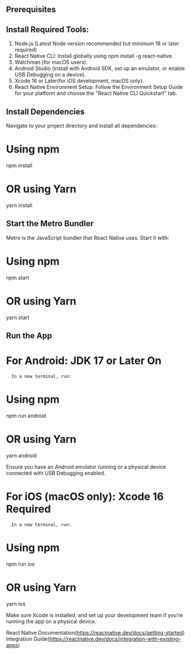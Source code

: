 ## Prerequisites

## Install Required Tools:
   1. Node.js (Latest Node version recommended but minimum 18 or later required)
   2. React Native CLI: Install globally using npm install -g react-native.
   3. Watchman (for macOS users).
   4. Android Studio (install with Android SDK, set up an emulator, or enable USB Debugging on a device).
   4. Xcode 16 or Later(for iOS development, macOS only).
   6. React Native Environment Setup: Follow the Environment Setup Guide for your platform and choose the "React Native CLI Quickstart" tab.

## Install Dependencies
   Navigate to your project directory and install all dependencies:
   # Using npm
   npm install

   # OR using Yarn
   yarn install
   
## Start the Metro Bundler
   Metro is the JavaScript bundler that React Native uses. Start it with:

   # Using npm
   npm start

   # OR using Yarn
   yarn start

## Run the App
   # For Android: JDK 17 or Later On
      In a new terminal, run:

   # Using npm
   npm run android

   # OR using Yarn
   yarn android

   Ensure you have an Android emulator running or a physical device connected with USB Debugging enabled.

   # For iOS (macOS only): Xcode 16 Required
      In a new terminal, run:

   # Using npm
   npm run ios

   # OR using Yarn
   yarn ios

   Make sure Xcode is installed, and set up your development team if you're running the app on a physical device.

React Native Documentation(https://reactnative.dev/docs/getting-started)
Integration Guide(https://reactnative.dev/docs/integration-with-existing-apps)